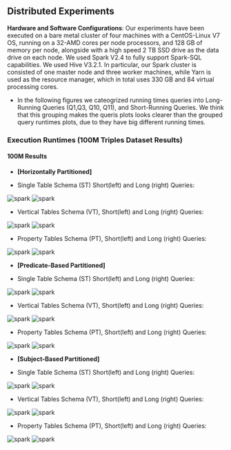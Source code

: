 ## Distributed Experiments

**Hardware and Software Configurations**: Our experiments have been executed on a bare metal cluster of four machines with a CentOS-Linux V7 OS, running on a 32-AMD cores per node processors, and 128 GB of memory per node, alongside with a high speed 2 TB SSD drive as the data drive on each node. We used Spark V2.4 to fully support Spark-SQL capabilities. We used Hive V3.2.1. In particular, our Spark cluster is consisted of one master node and three worker machines, while Yarn is used as the resource manager, which in total uses 330 GB and 84 virtual processing cores.

- In the following figures we cateogrized running times queries into Long-Running Queries (Q1,Q3, Q10, Q11), and Short-Running Queries. We think that this grouping makes the queris plots looks clearer than the grouped query runtimes plots, due to they have big different running times.

### Execution Runtimes (100M Triples Dataset Results)


#### **100M Results**

* **[Horizontally Partitioned]**
- Single Table Schema (ST) Short(left) and Long (right) Queries:

<img src="figures/DistributedExperiments/ExecutionRuntimes/100M/100M-Horizontal-Short/ST-100M-Horizontal Short queries.png" alt="spark" > <img src="figures/DistributedExperiments/ExecutionRuntimes/100M/100M-Horizontal-Long/ST-100M-Horizontal Long queries.png" alt="spark" > 

- Vertical Tables Schema (VT), Short(left) and Long (right) Queries:

<img src="figures/DistributedExperiments/ExecutionRuntimes/100M/100M-Horizontal-Short/VT-100M-Horizontal Short queries.png" alt="spark" > <img src="figures/DistributedExperiments/ExecutionRuntimes/100M/100M-Horizontal-Long/VT-100M-Horizontal Long queries.png" alt="spark" > 

- Property Tables Schema (PT), Short(left) and Long (right) Queries:

<img src="figures/DistributedExperiments/ExecutionRuntimes/100M/100M-Horizontal-Short/PT-100M-Horizontal Short queries.png" alt="spark" > <img src="figures/DistributedExperiments/ExecutionRuntimes/100M/100M-Horizontal-Long/PT-100M-Horizontal Long queries.png" alt="spark" > 


* **[Predicate-Based Partitioned]**
- Single Table Schema (ST) Short(left) and Long (right) Queries:

 <img src="figures/DistributedExperiments/ExecutionRuntimes/100M/100M-Predicate-Short/ST-100M-Predicate Short queries.png" alt="spark" > <img src="figures/DistributedExperiments/ExecutionRuntimes/100M/100M-Predicate-Long/ST-100M-Predicate Long queries.png" alt="spark" >

- Vertical Tables Schema (VT), Short(left) and Long (right) Queries:

 <img src="figures/DistributedExperiments/ExecutionRuntimes/100M/100M-Predicate-Short/VT-100M-Predicate Short queries.png" alt="spark" > <img src="figures/DistributedExperiments/ExecutionRuntimes/100M/100M-Predicate-Long/VT-100M-Predicate Long queries.png" alt="spark" >

- Property Tables Schema (PT), Short(left) and Long (right) Queries:

 <img src="figures/DistributedExperiments/ExecutionRuntimes/100M/100M-Predicate-Short/PT-100M-Predicate Short queries.png" alt="spark" > <img src="figures/DistributedExperiments/ExecutionRuntimes/100M/100M-Predicate-Long/PT-100M-Predicate Long queries.png" alt="spark" >


* **[Subject-Based Partitioned]**
- Single Table Schema (ST) Short(left) and Long (right) Queries:

 <img src="figures/DistributedExperiments/ExecutionRuntimes/100M/100M-Subject-Short/ST-100M-Subject Short queries.png" alt="spark" > <img src="figures/DistributedExperiments/ExecutionRuntimes/100M/100M-Subject-Long/ST-100M-Subject Long queries.png" alt="spark" >

- Vertical Tables Schema (VT), Short(left) and Long (right) Queries:

<img src="figures/DistributedExperiments/ExecutionRuntimes/100M/100M-Subject-Short/VT-100M-Subject Short queries.png" alt="spark" > <img src="figures/DistributedExperiments/ExecutionRuntimes/100M/100M-Subject-Long/VT-100M-Subject Long queries.png" alt="spark" > 

- Property Tables Schema (PT), Short(left) and Long (right) Queries:

<img src="figures/DistributedExperiments/ExecutionRuntimes/100M/100M-Subject-Short/PT-100M-Subject Short queries.png" alt="spark" > <img src="figures/DistributedExperiments/ExecutionRuntimes/100M/100M-Subject-Long/PT-100M-Subject Long queries.png" alt="spark" > 

